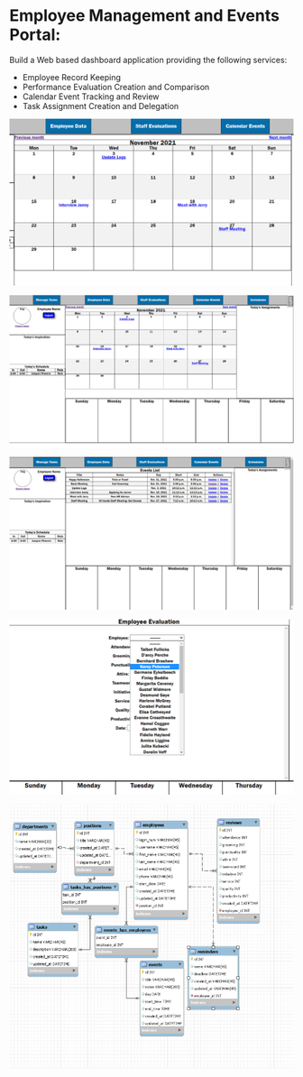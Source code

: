 # Employee Management and Events Portal:

Build a Web based dashboard application providing the following services:
 - Employee Record Keeping
 - Performance Evaluation Creation and Comparison
 - Calendar Event Tracking and Review
 - Task Assignment Creation and Delegation
 
![Calendar View](images/CalendarView.png)

![Dashboard](images/dashboard.png)

![Event List View](images/eventsList.png)

![Employee Review List Dropdown](images/reviewDropdown.png)

![mySQL ERD](images/mySQL_ERD.png)

